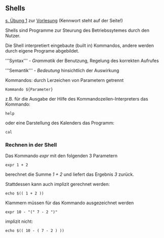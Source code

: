 ## Shells

[s. Übung 1](http://www2.htw-dresden.de/~fritzsch/BS/bs_uebungen.html#6_1) zur [Vorlesung](http://www2.htw-dresden.de/~fritzsch/BS/bsg_script.html) (Kennwort steht auf der Seite!)

Shells sind Programme zur Steurung des Betriebssytemes durch den Nutzer.

Die Shell interpretiert eingebaute (built in) Kommandos, andere werden durch eigene Programe abgebildet.

'''Syntax''' - *Grammatik* der Benutzung, Regelung des korrekten Aufrufes

'''Semantik''' - *Bedeutung* hinsichtlich der Auswirkung

Kommandos: durch Lerzeichen von Parametern getrennt

    Kommando ${Parameter}

z.B. für die Ausgabe der Hilfe des Kommandozeilen-Interpreters das Kommando:

    help

oder eine Darstellung des Kalenders das Programm:

    cal

### Rechnen in der Shell

Das Kommando *expr* mit den folgenden 3 Parametern

    expr 1 + 2
    
berechnet die Summe *1 + 2* und liefert das Ergebnis *3* zurück.

Stattdessen kann auch implizit gerechnet werden:

    echo $(( 1 + 2 ))

Klammern müssen für das Kommando ausgezeichnet werden

    expr 10 - "(" 7 - 2 ")"

implizit nicht:

    echo $(( 10 - ( 7 - 2 ) ))
